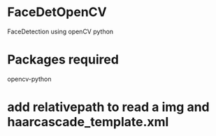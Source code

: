 # FaceDetOpenCV
FaceDetection using openCV python

# Packages required
opencv-python

# add relativepath to read a img and haarcascade_template.xml
